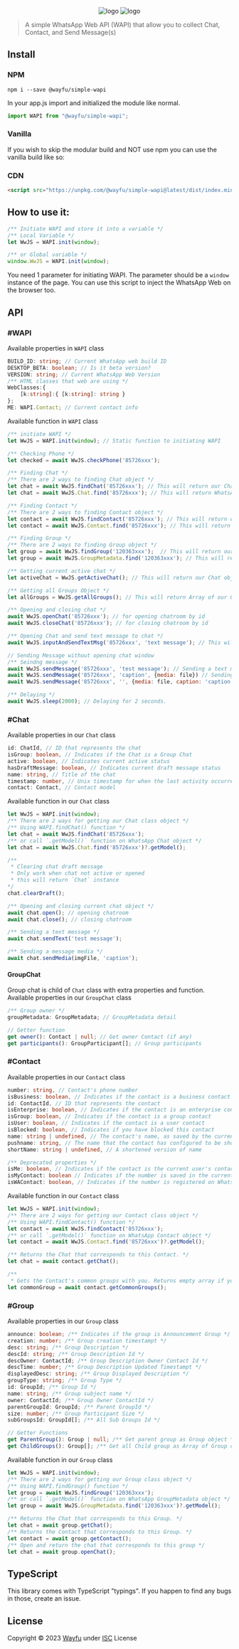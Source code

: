 <div style="text-align:center">

![logo](docs/assets/logo_white.webp#gh-dark-mode-only)
![logo](docs/assets/logo.webp#gh-light-mode-only)

</div>


> A simple WhatsApp Web API (WAPI) that allow you to collect Chat, Contact, and Send Message(s)
## Install

### NPM

```
npm i --save @wayfu/simple-wapi
```

In your app.js import and initialized the module like normal.

```js
import WAPI from "@wayfu/simple-wapi";
```

### Vanilla

If you wish to skip the modular build and NOT use npm you can use the vanilla build like so:

### CDN

```html
<script src="https://unpkg.com/@wayfu/simple-wapi@latest/dist/index.min.js"></script>
```

## How to use it:

```js
/** Initiate WAPI and store it into a variable */
/** Local Variable */
let WwJS = WAPI.init(window);

/** or Global variable */
window.WwJS = WAPI.init(window);
```
You need 1 parameter for initiating WAPI. The parameter should be a `window` instance of the page. You can use this script to inject the WhatsApp Web on the browser too.

## API
### #WAPI
Available properties in `WAPI` class
```ts
BUILD_ID: string; // Current WhatsApp web build ID
DESKTOP_BETA: boolean; // Is it beta version?
VERSION: string; // Current WhatsApp Web Version
/** HTML classes that web are using */
WebClasses:{
    [k:string]:{ [k:string]: string }
};
ME: WAPI.Contact; // Current contact info
```
Available function in `WAPI` class
```js
/** initiate WAPI */
let WwJS = WAPI.init(window); // Static function to initiating WAPI

/** Checking Phone */
let checked = await WwJS.checkPhone('85726xxx');

/** Finding Chat */
/** There are 2 ways to finding Chat object */
let chat = await WwJS.findChat('85726xxx'); // This will return our Chat object.
let chat = await WwJS.Chat.find('85726xxx'); // This will return WhatsApp Chat object instead.

/** Finding Contact */
/** There are 2 ways to finding Contact object */
let contact = await WwJS.findContact('85726xxx'); // This will return our Contact object.
let contact = await WwJS.Contact.find('85726xxx'); // This will return WhatsApp Contact object instead.

/** Finding Group */
/** There are 2 ways to finding Group object */
let group = await WwJS.findGroup('120363xxx');  // This will return our Group object.
let group = await WwJS.GroupMetadata.find('120363xxx'); // This will return WhatsApp Group object instead.

/** Getting current active chat */
let activeChat = WwJS.getActiveChat(); // This will return our Chat object or null if no chat were active.

/** Getting all Groups Object */
let allGroups = WwJS.getAllGroups(); // This will return Array of our Group object.

/** Opening and closing chat */
await WwJS.openChat('85726xxx'); // for opening chatroom by id
await WwJS.closeChat('85726xxx'); // for closing chatroom by id

/** Opening Chat and send text message to chat */
await WwJS.inputAndSendTextMsg('85726xxx', 'text message'); // This will open the chatroom and send the message

// Sending Message without opening chat window
/** Seindng message */
await WwJS.sendMessage('85726xxx', 'test message'); // Sending a text message to id
await WwJS.sendMessage('85726xxx', 'caption', {media: file}) // Sending a message media to id
await WwJS.sendMessage('85726xxx', '', {media: file, caption: 'caption'}) // Sending a message media to id using caption property

/** Delaying */
await WwJS.sleep(2000); // Delaying for 2 seconds.
```

### #Chat
Available properties in our `Chat` class
```ts
id: ChatId, // ID that represents the chat
isGroup: boolean, // Indicates if the Chat is a Group Chat
active: boolean, // Indicates current active status
hasDraftMessage: boolean, // Indicates current draft message status
name: string, // Title of the chat
timestamp: number, // Unix timestamp for when the last activity occurred
contact: Contact, // Contact model
```
Available function in our `Chat` class
```js
let WwJS = WAPI.init(window);
/** There are 2 ways for getting our Chat class object */
/** Using WAPI.findChat() function */
let chat = await WwJS.findChat('85726xxx');
/** or call `.getModel()` function on WhatsApp Chat object */
let chat = await WwJS.Chat.find('85726xxx')?.getModel();

/**
 * Clearing chat draft message
 * Only work when chat not active or opened
 * this will return `Chat` instance
*/
chat.clearDraft();

/** Opening and closing current chat object */
await chat.open(); // opening chatroom
await chat.close(); // closing chatroom

/** Sending a text message */
await chat.sendText('test message');

/** Sending a message media */
await chat.sendMedia(imgFile, 'caption');
```
#### GroupChat
Group chat is child of `Chat` class with extra properties and function. Available properties in our `GroupChat` class
```ts
/** Group owner */
groupMetadata: GroupMetadata; // GroupMetadata detail

// Getter function
get owner(): Contact | null; // Get owner Contact (if any)
get participants(): GroupParticipant[]; // Group participants
```
### #Contact
Available properties in our `Contact` class
```ts
number: string, // Contact's phone number
isBusiness: boolean, // Indicates if the contact is a business contact
id: ContactId, // ID that represents the contact
isEnterprise: boolean, // Indicates if the contact is an enterprise contact
isGroup: boolean, // Indicates if the contact is a group contact
isUser: boolean, // Indicates if the contact is a user contact
isBlocked: boolean, // Indicates if you have blocked this contact
name: string | undefined, // The contact's name, as saved by the current user
pushname: string, // The name that the contact has configured to be shown publically
shortName: string | undefined, // A shortened version of name

/** Deprecated properties */
isMe: boolean, // Indicates if the contact is the current user's contact
isMyContact: boolean // Indicates if the number is saved in the current phone's contacts
isWAContact: boolean, // Indicates if the number is registered on WhatsApp
```
Available function in our `Contact` class
```js
let WwJS = WAPI.init(window);
/** There are 2 ways for getting our Contact class object */
/** Using WAPI.findContact() function */
let contact = await WwJS.findContact('85726xxx');
/** or call `.getModel()` function on WhatsApp Contact object */
let contact = await WwJS.Contact.find('85726xxx')?.getModel();

/** Returns the Chat that corresponds to this Contact. */
let chat = await contact.getChat();

/** 
 * Gets the Contact's common groups with you. Returns empty array if you don't have any common group.  */
let commonGroup = await contact.getCommonGroups();
```
### #Group
Available properties in our `Group` class
```ts
announce: boolean; /** Indicates if the group is Announcement Group */
creation: number; /** Group creation timestampt */
desc: string; /** Group Description */
descId: string; /** Group Description Id */
descOwner: ContactId; /** Group Description Owner Contact Id */
descTime: number; /** Group Description Updated Timestampt */
displayedDesc: string; /** Group Displayed Description */
groupType: string; /** Group Type */
id: GroupId; /** Group Id */
name: string; /** Group subject name */
owner: ContactId; /** Group Owner ContactId */
parentGroupId: GroupId; /** Parent GroupId */
size: number; /** Group Participant Size */
subGroupsId: GroupId[]; /** All Sub Groups Id */

// Getter Functions
get ParentGroup(): Group | null; /** Get parent group as Group object */
get ChildGroups(): Group[]; /** Get all Child group as Array of Group object */
```
Available function in our `Group` class
```js
let WwJS = WAPI.init(window);
/** There are 2 ways for getting our Group class object */
/** Using WAPI.findGroup() function */
let group = await WwJS.findGroup('120363xxx');
/** or call `.getModel()` function on WhatsApp GroupMetadata object */
let group = await WwJS.GroupMetadata.find('120363xxx')?.getModel();

/** Returns the Chat that corresponds to this Group. */
let chat = await group.getChat();
/** Returns the Contact that corresponds to this Group. */
let contact = await group.getContact();
/** Open and return the chat that corresponds to this group */
let chat = await group.openChat();
```
## TypeScript

This library comes with TypeScript "typings". If you happen to find any bugs in those, create an issue.

## License
Copyright &copy; 2023 [Wayfu](https://github.com/wayfu-id) under [ISC](LICENSE) License